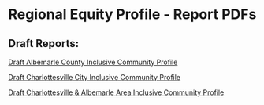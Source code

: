 # Regional Equity Profile - Report PDFs

## Draft Reports:

[Draft Albemarle County Inclusive Community Profile](https://github.com/virginiaequitycenter/regional-equity-profile/blob/main/report_pdfs/albemarle-profile-final.pdf)


[Draft Charlottesville City Inclusive Community Profile](https://github.com/virginiaequitycenter/regional-equity-profile/blob/main/report_pdfs/charlottesville-profile-final.pdf)

[Draft Charlottesville & Albemarle Area Inclusive Community Profile](https://github.com/virginiaequitycenter/regional-equity-profile/blob/main/report_pdfs/combined-area-profile-final.pdf)